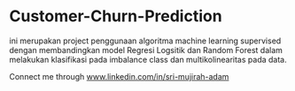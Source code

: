 # Customer-Churn-Prediction
ini merupakan project penggunaan algoritma machine learning supervised dengan membandingkan model Regresi Logsitik dan Random Forest dalam melakukan klasifikasi pada imbalance class dan multikolinearitas pada data. 

Connect me through www.linkedin.com/in/sri-mujirah-adam
